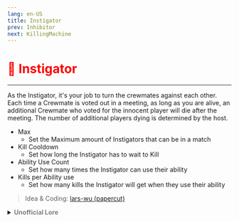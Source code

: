 ```yaml
---
lang: en-US
title: Instigator
prev: Inhibitor
next: KillingMachine
---
```


# <font color=red>🤬 <b>Instigator</b></font> <Badge text="Killing" type="tip" vertical="middle"/>
---

As the Instigator, it's your job to turn the crewmates against each other. Each time a Crewmate is voted out in a meeting, as long as you are alive, an additional Crewmate who voted for the innocent player will die after the meeting. The number of additional players dying is determined by the host.
* Max
  * Set the Maximum amount of Instigators that can be in a match
* Kill Cooldown
  * Set how long the Instigator has to wait to Kill
* Ability Use Count
  * Set how many times the Instigator can use their ability
* Kills per Ability use
  * Set how many kills the Instigator will get when they use their ability

> Idea & Coding: [lars-wu (papercut)](https://github.com/lars-wu)

<details>
<summary><b><font color=gray>Unofficial Lore</font></b></summary>

Prologue

The Instigator was a charismatic character, always feeling destined to be an impostor. He had a knack for understanding emotions, and he patiently awaited his moment.

Two Years Later

The Instigator was done waiting. Today was the best day of his life—he had finally become an impostor! He possessed a unique talent: the ability to instill fear, anger, and guilt in others.

Game 1: The Beginning of Chaos

The Instigator was on a roll, having taken down three crewmates in quick succession. He craved more chaos.

Suddenly, the game took a turn. BODY REPORTED
Three Dead Bodies Found
“I saw him kill—self!”
“Instant report, no bait message!”
“He’s lying!”

Everyone piled on the accusations against the reporter, who hadn’t even had a chance to defend himself. The reporter was actually a marshal who still had tasks to complete.

With two impostors remaining, the Instigator seized the opportunity. He approached one of those who had voted against him.

“He was innocent! You’ve ruined his chance! You’re a monster for doing this,” he said, dripping with feigned concern. “You can’t let this go. We can’t have someone like you in our midst!”

Gaslighting 101

His manipulative skills were effective; the crewmate began to crumble under the weight of guilt and doubt. In a moment of despair, they took drastic action against themselves.

With his cunning instigation, the Instigator remained hidden in the shadows, his identity safe. He reveled in the success of his tactics, knowing he had outsmarted them all.

“This much waiting was worth it,” he murmured, ready for his next games at Mira HQ.
> Submitted by: champofchamps78
</details>